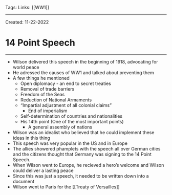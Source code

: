Tags:
Links: [[WW1]]

---
Created: 11-22-2022
# 14 Point Speech
---

- Wilson delivered this speech in the beginning of 1918, advocating for world peace
- He adressed the causes of WW1 and talked about preventing them
- A few things he mentioned
	- Open diplomacy - an end to secret treaties
	- Removal of trade barriers
	- Freedom of the Seas
	- Reduction of National Armaments
	- “Impartial adjustment of all colonial claims”
		- End of imperialism
	- Self-determination of countries and nationalities
	- His 14th point (One of the most important points)
		- A general assembly of nations
- Wilson was an idealist who believed that he could implement these ideas in this thing
- This speech was very popular in the US and in Europe
- The allies showered phamplets with the speech all over German cities and the citizens thought that Germany was signing to the 14 Point Speech.
- When Wilson went to Europe, he recieved a hero’s welcome and Wilson could deliver a lasting peace
- Since this was just a speech, it needed to be written down into a document
- Wilson went to Paris for the [[Treaty of Versailles]]